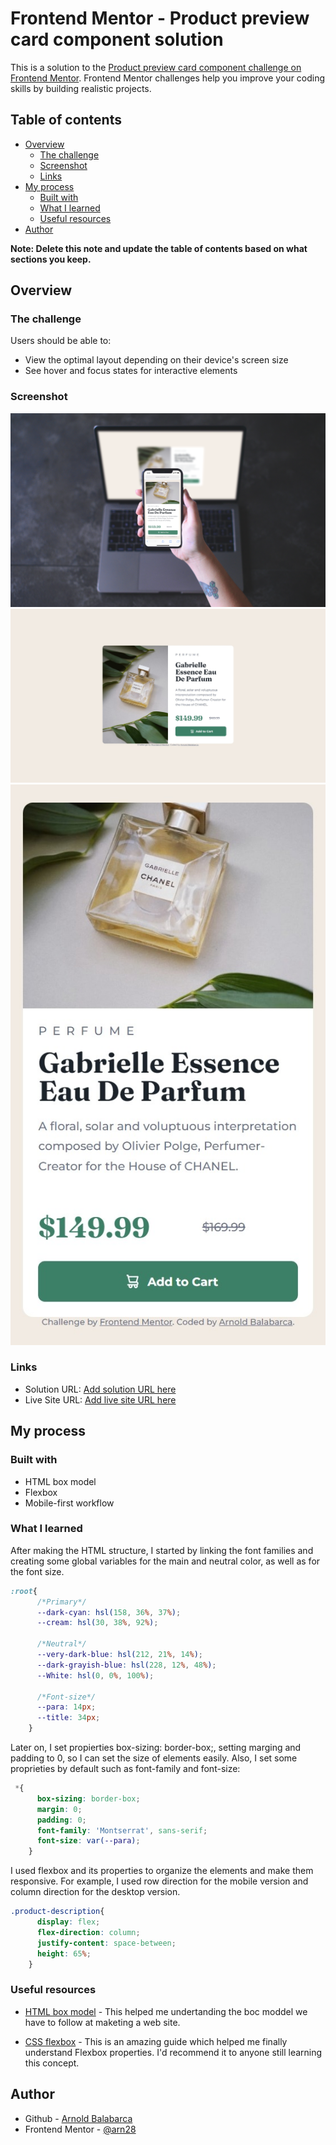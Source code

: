 # Frontend Mentor - Product preview card component solution

This is a solution to the [Product preview card component challenge on Frontend Mentor](https://www.frontendmentor.io/challenges/product-preview-card-component-GO7UmttRfa). Frontend Mentor challenges help you improve your coding skills by building realistic projects. 

## Table of contents

- [Overview](#overview)
  - [The challenge](#the-challenge)
  - [Screenshot](#screenshot)
  - [Links](#links)
- [My process](#my-process)
  - [Built with](#built-with)
  - [What I learned](#what-i-learned)
  - [Useful resources](#useful-resources)
- [Author](#author)

**Note: Delete this note and update the table of contents based on what sections you keep.**

## Overview

### The challenge

Users should be able to:

- View the optimal layout depending on their device's screen size
- See hover and focus states for interactive elements

### Screenshot

![](./responsive-preview.png)
![](./screenshot-desktop.jpeg)
![](./screenshot-mobile.jpeg)


### Links

- Solution URL: [Add solution URL here](https://your-solution-url.com)
- Live Site URL: [Add live site URL here](https://your-live-site-url.com)

## My process

### Built with

- HTML box model
- Flexbox
- Mobile-first workflow


### What I learned

After making the HTML structure, I started by linking the font families and creating some global variables for the main and neutral color, as well as for the font size.
```css
:root{
      /*Primary*/
      --dark-cyan: hsl(158, 36%, 37%);
      --cream: hsl(30, 38%, 92%);

      /*Neutral*/
      --very-dark-blue: hsl(212, 21%, 14%);
      --dark-grayish-blue: hsl(228, 12%, 48%);
      --White: hsl(0, 0%, 100%);
      
      /*Font-size*/
      --para: 14px;
      --title: 34px;
    }
```
Later on, I set propierties box-sizing: border-box;, setting marging and padding to 0, so I can set the size of elements easily.
Also, I set some proprieties by default such as font-family and font-size:

```css
 *{
      box-sizing: border-box;
      margin: 0;
      padding: 0;
      font-family: 'Montserrat', sans-serif;
      font-size: var(--para);
    }
```

I used flexbox and its properties to organize the elements and make them responsive. For example, I used row direction for the mobile version and column direction for the desktop version.
```css
.product-description{
      display: flex;
      flex-direction: column;
      justify-content: space-between;
      height: 65%;
    }
```

### Useful resources

- [HTML box model](https://www.w3schools.com/css/css_boxmodel.asp) - This helped me undertanding the boc moddel we have to follow at maketing a web site.

- [CSS flexbox](https://css-tricks.com/snippets/css/a-guide-to-flexbox/) - This is an amazing guide which helped me finally understand Flexbox properties. I'd recommend it to anyone still learning this concept.


## Author

- Github - [Arnold Balabarca](https://github.com/arn28)
- Frontend Mentor - [@arn28](https://www.frontendmentor.io/profile/arn28)